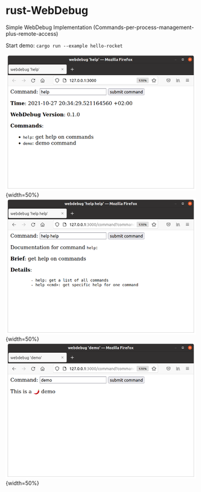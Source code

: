 # rust-WebDebug
Simple WebDebug Implementation (Commands-per-process-management-plus-remote-access)

Start demo: `cargo run --example hello-rocket`

![image-of-webserver1](images/demo1.png){width=50%}
![image-of-webserver2](images/demo2.png){width=50%}
![image-of-webserver3](images/demo3.png){width=50%}